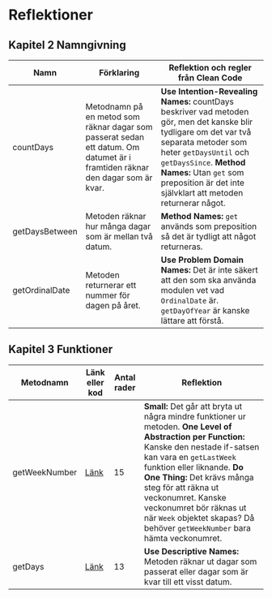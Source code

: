 # Reflektioner

## Kapitel 2 Namngivning

| Namn | Förklaring | Reflektion och regler från Clean Code |
| ---- | ---------- | ------------------------------------- |
| countDays | Metodnamn på en metod som räknar dagar som passerat sedan ett datum. Om datumet är i framtiden räknar den dagar som är kvar. | **Use Intention-Revealing Names:** countDays beskriver vad metoden gör, men det kanske blir tydligare om det var två separata metoder som heter `getDaysUntil` och `getDaysSince`. **Method Names:** Utan `get` som preposition är det inte självklart att metoden returnerar något. |
| getDaysBetween | Metoden räknar hur många dagar som är mellan två datum. | **Method Names:** `get` används som preposition så det är tydligt att något returneras. |
| getOrdinalDate | Metoden returnerar ett nummer för dagen på året. | **Use Problem Domain Names:** Det är inte säkert att den som ska använda modulen vet vad `OrdinalDate` är. `getDayOfYear` är kanske lättare att förstå. |

## Kapitel 3 Funktioner

| Metodnamn | Länk eller kod | Antal rader | Reflektion |
| --------- | -------------- | ----------- | ---------- |
| getWeekNumber | [Länk](src/Week.js#L31) | 15 | **Small:** Det går att bryta ut några mindre funktioner ur metoden. **One Level of Abstraction per Function:** Kanske den nestade if-satsen kan vara en `getLastWeek` funktion eller liknande. **Do One Thing:** Det krävs många steg för att räkna ut veckonumret. Kanske veckonumret bör räknas ut när `Week` objektet skapas? Då behöver `getWeekNumber` bara hämta veckonumret. |
| getDays | [Länk](src/Day.js#L31) | 13 | **Use Descriptive Names:** Metoden räknar ut dagar som passerat eller dagar som är kvar till ett visst datum. |

